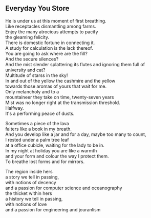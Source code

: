 Everyday You Store
------------------
He is under us at this moment of first breathing.  
Like receptacles dismantling among farms.  
Enjoy the many atrocious attempts to pacify  
the gleaming felicity.  
There is domestic fortune in connecting it.  
A study for calculation is the lack thereof.  
You are going to ask where are the fill?  
And the secure silences?  
And the mist slender splattering its flutes and ignoring them full of  
university and cat?  
Multitude of starss in the sky!  
In and out of the yellow the cashmire and the yellow  
towards those aromas of yours that wait for me.  
Only melancholy and to a  
mountaineer they take on time, twenty-seven years  
Mist was no longer right at the transmission threshold.  
Halfway.  
It's a performing peace of dusts.  
  
Sometimes a piece of the lava  
falters like a book in my breath.  
And you develop like a jar and for a day, maybe too many to count,  
I rested under a palm tree leaf  
at a office cubicle, waiting for the lady to be in.  
In my night at holiday you are like a warmth  
and your form and colour the way I protect them.  
To breathe lost forms and for mirrors.  
  
The region inside hers  
a story we tell in passing,  
with notions of decency  
and a passion for computer science and oceanography  
the thicket within hers  
a history we tell in passing,  
with notions of love  
and a passion for engineering and jouranlism  

